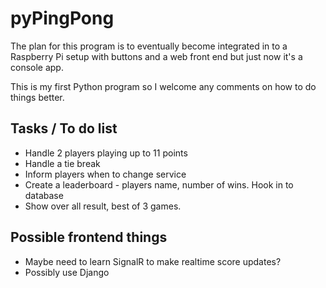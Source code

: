 # pyPingPong

The plan for this program is to eventually become integrated in to a Raspberry Pi setup with buttons and a web front end but just now it's a console app.

This is my first Python program so I welcome any comments on how to do things better.

## Tasks / To do list
+ Handle 2 players playing up to 11 points
+ Handle a tie break 
+ Inform players when to change service
+ Create a leaderboard - players name, number of wins. Hook in to database 
+ Show over all result, best of 3 games. 

## Possible frontend things
+ Maybe need to learn SignalR to make realtime score updates? 
+ Possibly use Django
